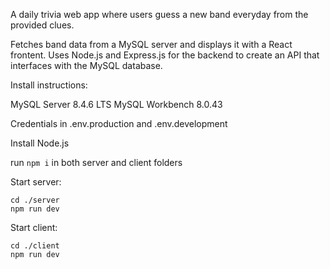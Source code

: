 A daily trivia web app where users guess a new band everyday from the provided clues.

Fetches band data from a MySQL server and displays it with a React frontent. Uses Node.js and Express.js for the backend to create an API that interfaces with the MySQL database.

Install instructions:

MySQL Server 8.4.6 LTS
MySQL Workbench 8.0.43

Credentials in .env.production and .env.development

Install Node.js

run `npm i` in both server and client folders

Start server:

```
cd ./server
npm run dev
```

Start client:

```
cd ./client
npm run dev
```
